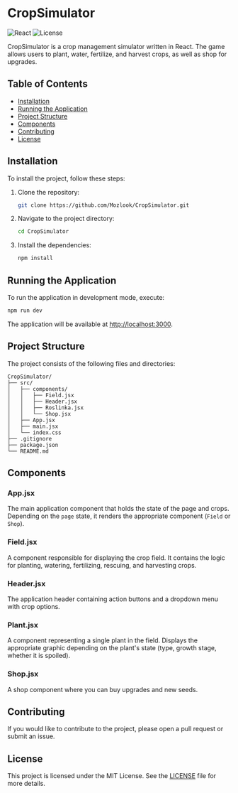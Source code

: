 # CropSimulator

![React](https://img.shields.io/badge/React-v17.0.2-blue)
![License](https://img.shields.io/badge/License-MIT-green)

CropSimulator is a crop management simulator written in React. The game allows users to plant, water, fertilize, and harvest crops, as well as shop for upgrades.

## Table of Contents

- [Installation](#installation)
- [Running the Application](#running-the-application)
- [Project Structure](#project-structure)
- [Components](#components)
- [Contributing](#contributing)
- [License](#license)

## Installation

To install the project, follow these steps:

1. Clone the repository:
   ```bash
   git clone https://github.com/Mozlook/CropSimulator.git
   ```
2. Navigate to the project directory:
   ```bash
   cd CropSimulator
   ```
3. Install the dependencies:
   ```bash
   npm install
   ```

## Running the Application

To run the application in development mode, execute:

```bash
npm run dev
```

The application will be available at [http://localhost:3000](http://localhost:3000).

## Project Structure

The project consists of the following files and directories:

```
CropSimulator/
├── src/
│   ├── components/
│   │   ├── Field.jsx
│   │   ├── Header.jsx
│   │   ├── Roslinka.jsx
│   │   └── Shop.jsx
│   ├── App.jsx
│   ├── main.jsx
│   └── index.css
├── .gitignore
├── package.json
└── README.md
```

## Components

### App.jsx

The main application component that holds the state of the page and crops. Depending on the `page` state, it renders the appropriate component (`Field` or `Shop`).

### Field.jsx

A component responsible for displaying the crop field. It contains the logic for planting, watering, fertilizing, rescuing, and harvesting crops.

### Header.jsx

The application header containing action buttons and a dropdown menu with crop options.

### Plant.jsx

A component representing a single plant in the field. Displays the appropriate graphic depending on the plant's state (type, growth stage, whether it is spoiled).

### Shop.jsx

A shop component where you can buy upgrades and new seeds.

## Contributing

If you would like to contribute to the project, please open a pull request or submit an issue.

## License

This project is licensed under the MIT License. See the [LICENSE](LICENSE) file for more details.
